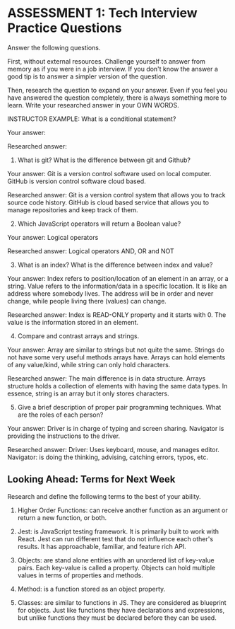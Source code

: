 # ASSESSMENT 1: Tech Interview Practice Questions

Answer the following questions.

First, without external resources. Challenge yourself to answer from memory as if you were in a job interview. If you don't know the answer a good tip is to answer a simpler version of the question.

Then, research the question to expand on your answer. Even if you feel you have answered the question completely, there is always something more to learn. Write your researched answer in your OWN WORDS.

INSTRUCTOR EXAMPLE: What is a conditional statement?

Your answer:

Researched answer:

1. What is git? What is the difference between git and Github?

Your answer: Git is a version control software used on local computer. GitHub is version control software cloud based.

Researched answer: Git is a version control system that allows you to track source code history. GitHub is cloud based service that allows you to manage repositories and keep track of them. 

2. Which JavaScript operators will return a Boolean value?

Your answer: Logical operators

Researched answer: Logical operators AND, OR and  NOT

3. What is an index? What is the difference between index and value?

Your answer: Index refers to position/location of an element in an array, or a string. Value refers to the information/data in a specific location.
It is like an address where somebody lives. The address will be in order and never change, while people living there (values) can change.

Researched answer: Index is READ-ONLY property and it starts with 0. The value is the information stored in an element.

4. Compare and contrast arrays and strings.

Your answer: Array are similar to strings but not quite the same. Strings do not have some very useful methods arrays have. Arrays can hold elements of any value/kind, while string can only hold characters.

Researched answer: The main difference is in data structure. Arrays structure holds a collection of elements with having the same data types. In essence, string is an array but it only stores characters. 

5. Give a brief description of proper pair programming techniques. What are the roles of each person?

Your answer: Driver is in charge of typing and screen sharing. Navigator is providing the instructions to the driver.

Researched answer: Driver: Uses keyboard, mouse, and manages editor. Navigator: is doing the thinking, advising, catching errors, typos, etc.

## Looking Ahead: Terms for Next Week

Research and define the following terms to the best of your ability.

1. Higher Order Functions: can receive another function as an argument or return a new function, or both. 

2. Jest: is JavaScript testing framework. It is primarily built to work with React. Jest can run different test that do not influence each other's results. It has approachable, familiar, and feature rich API.

3. Objects: are stand alone entities with an unordered list of key-value pairs. Each key-value is called a property. Objects can hold multiple values in terms of properties and methods. 

4. Method: is a function stored as an object property.  

5. Classes: are similar to functions in JS. They are considered as blueprint for objects. Just like functions they have declarations and expressions, but unlike functions they must be declared before they can be used.
